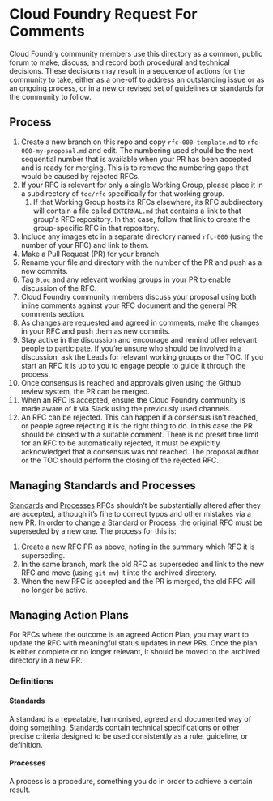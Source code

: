 # Cloud Foundry Request For Comments

Cloud Foundry community members use this directory as a common, public forum to make, discuss, and record both procedural and technical decisions. These decisions may result in a sequence of actions for the community to take, either as a one-off to address an outstanding issue or as an ongoing process, or in a new or revised set of guidelines or standards for the community to follow.

## Process

1. Create a new branch on this repo and copy `rfc-000-template.md` to `rfc-000-my-proposal.md` and edit. The numbering used should be the next sequential number that is available when your PR has been accepted and is ready for merging. This is to remove the numbering gaps that would be caused by rejected RFCs.
1. If your RFC is relevant for only a single Working Group, please place it in a subdirectory of `toc/rfc` specifically for that working group.
   1. If that Working Group hosts its RFCs elsewhere, its RFC subdirectory will contain a file called `EXTERNAL.md` that contains a link to that group's RFC repository. In that case, follow that link to create the group-specific RFC in that repository.
1. Include any images etc in a separate directory named `rfc-000` (using the number of your RFC) and link to them.
1. Make a Pull Request (PR) for your branch.
1. Rename your file and directory with the number of the PR and push as a new commits.
1. Tag `@toc` and any relevant working groups in your PR to enable discussion of the RFC. 
1. Cloud Foundry community members discuss your proposal using both inline comments against your RFC document and the general PR comments section.
1. As changes are requested and agreed in comments, make the changes in your RFC and push them as new commits.
1. Stay active in the discussion and encourage and remind other relevant people to participate. If you’re unsure who should be involved in a discussion, ask the Leads for relevant working groups or the TOC. If you start an RFC it is up to you to engage people to guide it through the process.
1. Once consensus is reached and approvals given using the Github review system, the PR can be merged.
1. When an RFC is accepted, ensure the Cloud Foundry community is made aware of it via Slack using the previously used channels.
1. An RFC can be rejected. This can happen if a consensus isn’t reached, or people agree rejecting it is the right thing to do. In this case the PR should be closed with a suitable comment. There is no preset time limit for an RFC to be automatically rejected, it must be explicitly acknowledged that a consensus was not reached. The proposal author or the TOC should perform the closing of the rejected RFC.

## Managing Standards and Processes

[Standards](#Standards) and [Processes](#Processes) RFCs shouldn’t be substantially altered after they are accepted, although it’s fine to correct typos and other mistakes via a new PR. In order to change a Standard or Process, the original RFC must be superseded by a new one. The process for this is:

1. Create a new RFC PR as above, noting in the summary which RFC it is superseding.
1. In the same branch, mark the old RFC as superseded and link to the new RFC and move (using `git mv`) it into the archived directory.
1. When the new RFC is accepted and the PR is merged, the old RFC will no longer be active.

## Managing Action Plans

For RFCs where the outcome is an agreed Action Plan, you may want to update the RFC with meaningful status updates in new PRs. Once the plan is either complete or no longer relevant, it should be moved to the archived directory in a new PR.

### Definitions

#### Standards

A standard is a repeatable, harmonised, agreed and documented way of doing something. Standards contain technical specifications or other precise criteria designed to be used consistently as a rule, guideline, or definition.

#### Processes

A process is a procedure, something you do in order to achieve a certain result.